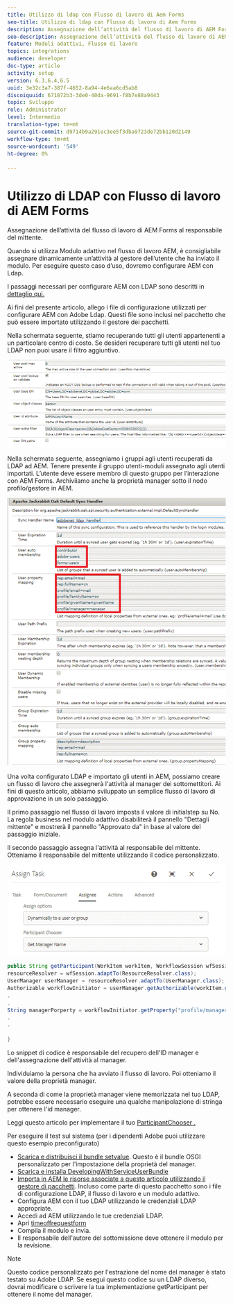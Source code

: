 ```yaml
---
title: Utilizzo di ldap con Flusso di lavoro di Aem Forms
seo-title: Utilizzo di ldap con Flusso di lavoro di Aem Forms
description: Assegnazione dell’attività del flusso di lavoro di AEM Forms al responsabile del mittente
seo-description: Assegnazione dell’attività del flusso di lavoro di AEM Forms al responsabile del mittente
feature: Moduli adattivi, Flusso di lavoro
topics: integrations
audience: developer
doc-type: article
activity: setup
version: 6.3,6.4,6.5
uuid: 3e32c3a7-387f-4652-8a94-4e6aa6cd5ab8
discoiquuid: 671872b3-3de0-40da-9691-f8b7e88a9443
topic: Sviluppo
role: Administrator
level: Intermedio
translation-type: tm+mt
source-git-commit: d9714b9a291ec3ee5f3dba9723de72bb120d2149
workflow-type: tm+mt
source-wordcount: '549'
ht-degree: 0%

---
```



# Utilizzo di LDAP con Flusso di lavoro di AEM Forms

Assegnazione dell’attività del flusso di lavoro di AEM Forms al responsabile del mittente.

Quando si utilizza Modulo adattivo nel flusso di lavoro AEM, è consigliabile assegnare dinamicamente un’attività al gestore dell’utente che ha inviato il modulo. Per eseguire questo caso d’uso, dovremo configurare AEM con Ldap.

I passaggi necessari per configurare AEM con LDAP sono descritti in [dettaglio qui.](https://helpx.adobe.com/experience-manager/6-5/sites/administering/using/ldap-config.html)

Ai fini del presente articolo, allego i file di configurazione utilizzati per configurare AEM con Adobe Ldap. Questi file sono inclusi nel pacchetto che può essere importato utilizzando il gestore dei pacchetti.

Nella schermata seguente, stiamo recuperando tutti gli utenti appartenenti a un particolare centro di costo. Se desideri recuperare tutti gli utenti nel tuo LDAP non puoi usare il filtro aggiuntivo.

![Configurazione LDAP](assets/costcenterldap.gif)

Nella schermata seguente, assegniamo i gruppi agli utenti recuperati da LDAP ad AEM. Tenere presente il gruppo utenti-moduli assegnato agli utenti importati. L’utente deve essere membro di questo gruppo per l’interazione con AEM Forms. Archiviiamo anche la proprietà manager sotto il nodo profilo/gestore in AEM.

![Synchandler](assets/synchandler.gif)

Una volta configurato LDAP e importato gli utenti in AEM, possiamo creare un flusso di lavoro che assegnerà l&#39;attività al manager dei sottomettitori. Ai fini di questo articolo, abbiamo sviluppato un semplice flusso di lavoro di approvazione in un solo passaggio.

Il primo passaggio nel flusso di lavoro imposta il valore di initialstep su No. La regola business nel modulo adattivo disabiliterà il pannello &quot;Dettagli mittente&quot; e mostrerà il pannello &quot;Approvato da&quot; in base al valore del passaggio iniziale.

Il secondo passaggio assegna l&#39;attività al responsabile del mittente. Otteniamo il responsabile del mittente utilizzando il codice personalizzato.

![Assegna attività](assets/assigntask.gif)

```java
public String getParticipant(WorkItem workItem, WorkflowSession wfSession, MetaDataMap arg2) throws WorkflowException{
resourceResolver = wfSession.adaptTo(ResourceResolver.class);
UserManager userManager = resourceResolver.adaptTo(UserManager.class);
Authorizable workflowInitiator = userManager.getAuthorizable(workItem.getWorkflow().getInitiator());
.
.
String managerPorperty = workflowInitiator.getProperty("profile/manager")[0].getString();
.
.

}
```

Lo snippet di codice è responsabile del recupero dell&#39;ID manager e dell&#39;assegnazione dell&#39;attività al manager.

Individuiamo la persona che ha avviato il flusso di lavoro. Poi otteniamo il valore della proprietà manager.

A seconda di come la proprietà manager viene memorizzata nel tuo LDAP, potrebbe essere necessario eseguire una qualche manipolazione di stringa per ottenere l&#39;id manager.

Leggi questo articolo per implementare il tuo [ ParticipantChooser .](https://helpx.adobe.com/experience-manager/using/dynamic-steps.html)

Per eseguire il test sul sistema (per i dipendenti Adobe puoi utilizzare questo esempio preconfigurato)

* [Scarica e distribuisci il bundle setvalue](/help/forms/assets/common-osgi-bundles/SetValueApp.core-1.0-SNAPSHOT.jar). Questo è il bundle OSGI personalizzato per l&#39;impostazione della proprietà del manager.
* [Scarica e installa DevelopingWithServiceUserBundle](/help/forms/assets/common-osgi-bundles/DevelopingWithServiceUser.jar)
* [Importa in AEM le risorse associate a questo articolo utilizzando il gestore di pacchetti](assets/aem-forms-ldap.zip). Incluso come parte di questo pacchetto sono i file di configurazione LDAP, il flusso di lavoro e un modulo adattivo.
* Configura AEM con il tuo LDAP utilizzando le credenziali LDAP appropriate.
* Accedi ad AEM utilizzando le tue credenziali LDAP.
* Apri [timeoffrequestform](http://localhost:4502/content/dam/formsanddocuments/helpx/timeoffrequestform/jcr:content?wcmmode=disabled)
* Compila il modulo e invia.
* Il responsabile dell&#39;autore del sottomissione deve ottenere il modulo per la revisione.

>[!NOTE]
>
>Questo codice personalizzato per l&#39;estrazione del nome del manager è stato testato su Adobe LDAP. Se esegui questo codice su un LDAP diverso, dovrai modificare o scrivere la tua implementazione getParticipant per ottenere il nome del manager.
